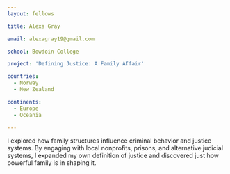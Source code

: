 ```yaml
---
layout: fellows

title: Alexa Gray

email: alexagray19@gmail.com

school: Bowdoin College

project: 'Defining Justice: A Family Affair'

countries:
  - Norway
  - New Zealand

continents:
  - Europe
  - Oceania

---
```


I explored how family structures influence criminal behavior and justice systems. By engaging with local nonprofits, prisons, and alternative judicial systems, I expanded my own definition of justice and discovered just how powerful family is in shaping it.